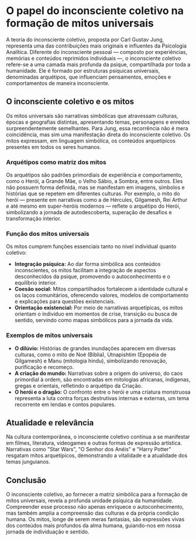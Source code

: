# O papel do inconsciente coletivo na formação de mitos universais

A teoria do inconsciente coletivo, proposta por Carl Gustav Jung, representa uma das contribuições mais originais e influentes da Psicologia Analítica. Diferente do inconsciente pessoal — composto por experiências, memórias e conteúdos reprimidos individuais —, o inconsciente coletivo refere-se a uma camada mais profunda da psique, compartilhada por toda a humanidade. Ele é formado por estruturas psíquicas universais, denominadas arquétipos, que influenciam pensamentos, emoções e comportamentos de maneira inconsciente.

## O inconsciente coletivo e os mitos

Os mitos universais são narrativas simbólicas que atravessam culturas, épocas e geografias distintas, apresentando temas, personagens e enredos surpreendentemente semelhantes. Para Jung, essa recorrência não é mera coincidência, mas sim uma manifestação direta do inconsciente coletivo. Os mitos expressam, em linguagem simbólica, os conteúdos arquetípicos presentes em todos os seres humanos.

### Arquétipos como matriz dos mitos

Os arquétipos são padrões primordiais de experiência e comportamento, como o Herói, a Grande Mãe, o Velho Sábio, a Sombra, entre outros. Eles não possuem forma definida, mas se manifestam em imagens, símbolos e histórias que se repetem em diferentes culturas. Por exemplo, o mito do herói — presente em narrativas como a de Hércules, Gilgamesh, Rei Arthur e até mesmo em super-heróis modernos — reflete o arquétipo do Herói, simbolizando a jornada de autodescoberta, superação de desafios e transformação interior.

### Função dos mitos universais

Os mitos cumprem funções essenciais tanto no nível individual quanto coletivo:

- **Integração psíquica:** Ao dar forma simbólica aos conteúdos inconscientes, os mitos facilitam a integração de aspectos desconhecidos da psique, promovendo o autoconhecimento e o equilíbrio interior.
- **Coesão social:** Mitos compartilhados fortalecem a identidade cultural e os laços comunitários, oferecendo valores, modelos de comportamento e explicações para questões existenciais.
- **Orientação existencial:** Por meio de narrativas arquetípicas, os mitos orientam o indivíduo em momentos de crise, transição ou busca de sentido, servindo como mapas simbólicos para a jornada da vida.

### Exemplos de mitos universais

- **O dilúvio:** Histórias de grandes inundações aparecem em diversas culturas, como o mito de Noé (Bíblia), Utnapishtim (Epopéia de Gilgamesh) e Manu (mitologia hindu), simbolizando renovação, purificação e recomeço.
- **A criação do mundo:** Narrativas sobre a origem do universo, do caos primordial à ordem, são encontradas em mitologias africanas, indígenas, gregas e orientais, refletindo o arquétipo da Criação.
- **O herói e o dragão:** O confronto entre o herói e uma criatura monstruosa representa a luta contra forças destrutivas internas e externas, um tema recorrente em lendas e contos populares.

## Atualidade e relevância

Na cultura contemporânea, o inconsciente coletivo continua a se manifestar em filmes, literatura, videogames e outras formas de expressão artística. Narrativas como "Star Wars", "O Senhor dos Anéis" e "Harry Potter" resgatam mitos arquetípicos, demonstrando a vitalidade e a atualidade dos temas junguianos.

## Conclusão

O inconsciente coletivo, ao fornecer a matriz simbólica para a formação de mitos universais, revela a profunda unidade psíquica da humanidade. Compreender esse processo não apenas enriquece o autoconhecimento, mas também amplia a compreensão das culturas e da própria condição humana. Os mitos, longe de serem meras fantasias, são expressões vivas dos conteúdos mais profundos da alma humana, guiando-nos em nossa jornada de individuação e sentido.